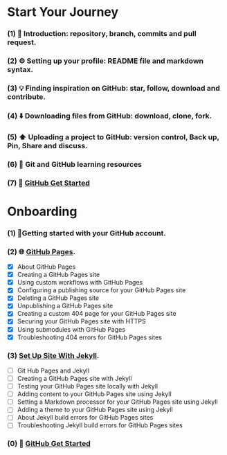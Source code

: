 # Start Your Journey
### (1) 🌱 Introduction: repository, branch, commits and pull request.
### (2) ⚙️ Setting up your profile: README file and markdown syntax.
### (3) 💡 Finding inspiration on GitHub: star, follow, download and contribute. 
### (4) ⬇️ Downloading files from GitHub: download, clone, fork.
### (5) ⬆️ Uploading a project to GitHub: version control, Back up, Pin, Share and discuss.
### (6) 📂 Git and GitHub learning resources
### (7) 🔗 [GitHub Get Started](https://docs.github.com/en/get-started/)

# Onboarding
### (1) 🚀Getting started with your GitHub account.
### (2) 🌐 [GitHub Pages](https://docs.github.com/en/pages/getting-started-with-github-pages/about-github-pages).
- [x] About GitHub Pages
- [x] Creating a GitHub Pages site
- [x] Using custom workflows with GitHub Pages
- [x] Configuring a publishing source for your GitHub Pages site
- [x] Deleting a GitHub Pages site
- [x] Unpublishing a GitHub Pages site
- [x] Creating a custom 404 page for your GitHub Pages site
- [x] Securing your GitHub Pages site with HTTPS
- [x] Using submodules with GitHub Pages
- [x] Troubleshooting 404 errors for GitHub Pages sites
### (3) [Set Up Site With Jekyll](https://docs.github.com/en/pages/setting-up-a-github-pages-site-with-jekyll/about-github-pages-and-jekyll).
- [ ] Git Hub Pages and Jekyll
- [ ] Creating a GitHub Pages site with Jekyll
- [ ] Testing your GitHub Pages site locally with Jekyll
- [ ] Adding content to your GitHub Pages site using Jekyll
- [ ] Setting a Markdown processor for your GitHub Pages site using Jekyll
- [ ] Adding a theme to your GitHub Pages site using Jekyll
- [ ] About Jekyll build errors for GitHub Pages sites
- [ ] Troubleshooting Jekyll build errors for GitHub Pages sites
### (0) 🔗 [GitHub Get Started](https://docs.github.com/en/get-started/)
